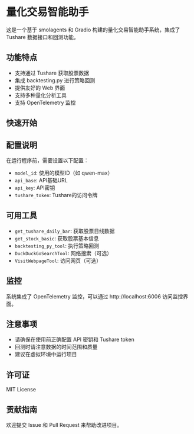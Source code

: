 # 量化交易智能助手

这是一个基于 smolagents 和 Gradio 构建的量化交易智能助手系统，集成了 Tushare 数据接口和回测功能。

## 功能特点

- 支持通过 Tushare 获取股票数据
- 集成 backtesting.py 进行策略回测
- 提供友好的 Web 界面
- 支持多种量化分析工具
- 支持 OpenTelemetry 监控

## 快速开始


## 配置说明

在运行程序前，需要设置以下配置：

- `model_id`: 使用的模型ID（如 qwen-max）
- `api_base`: API基础URL
- `api_key`: API密钥
- `tushare_token`: Tushare的访问令牌

## 可用工具

- `get_tushare_daily_bar`: 获取股票日线数据
- `get_stock_basic`: 获取股票基本信息
- `backtesting_py_tool`: 执行策略回测
- `DuckDuckGoSearchTool`: 网络搜索（可选）
- `VisitWebpageTool`: 访问网页（可选）

## 监控

系统集成了 OpenTelemetry 监控，可以通过 http://localhost:6006 访问监控界面。

## 注意事项

- 请确保在使用前正确配置 API 密钥和 Tushare token
- 回测时请注意数据的时间范围和质量
- 建议在虚拟环境中运行项目

## 许可证

MIT License

## 贡献指南

欢迎提交 Issue 和 Pull Request 来帮助改进项目。
